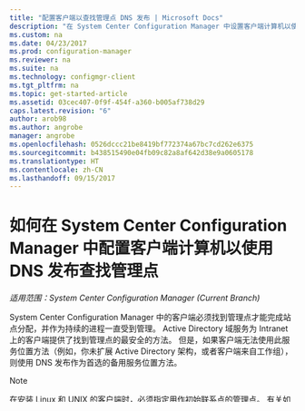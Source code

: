 ```yaml
---
title: "配置客户端以查找管理点 DNS 发布 | Microsoft Docs"
description: "在 System Center Configuration Manager 中设置客户端计算机以使用 DNS 发布查找管理点。"
ms.custom: na
ms.date: 04/23/2017
ms.prod: configuration-manager
ms.reviewer: na
ms.suite: na
ms.technology: configmgr-client
ms.tgt_pltfrm: na
ms.topic: get-started-article
ms.assetid: 03cec407-0f9f-454f-a360-b005af738d29
caps.latest.revision: "6"
author: arob98
ms.author: angrobe
manager: angrobe
ms.openlocfilehash: 0526dccc21be8419bf772374a67bc7cd262e6375
ms.sourcegitcommit: b438515490e04fb09c82a8af642d38e9a0605178
ms.translationtype: HT
ms.contentlocale: zh-CN
ms.lasthandoff: 09/15/2017
---
```

# <a name="how-to-configure-client-computers-to-find-management-points-by-using-dns-publishing-in-system-center-configuration-manager"></a>如何在 System Center Configuration Manager 中配置客户端计算机以使用 DNS 发布查找管理点

*适用范围：System Center Configuration Manager (Current Branch)*

System Center Configuration Manager 中的客户端必须找到管理点才能完成站点分配，并作为持续的进程一直受到管理。 Active Directory 域服务为 Intranet 上的客户端提供了找到管理点的最安全的方法。 但是，如果客户端无法使用此服务位置方法（例如，你未扩展 Active Directory 架构，或者客户端来自工作组），则使用 DNS 发布作为首选的备用服务位置方法。  

> [!NOTE]  
>  在安装 Linux 和 UNIX 的客户端时，必须指定用作初始联系点的管理点。 有关如何安装适用于 Linux 和 UNIX 的客户端的信息，请参阅[如何在 System Center Configuration Manager 中将客户端部署到 UNIX 和 Linux 服务器](../../../core/clients/deploy/deploy-clients-to-unix-and-linux-servers.md)。  

 在为管理点使用 DNS 发布之前，请确保 Intranet 上的 DNS 服务器具有服务位置资源记录 (SRV RR)，以及站点的管理点的相应主机（A 或 AAA）资源记录。 服务定位资源记录可以由 Configuration Manager 自动创建，也可以由在 DNS 中创建记录的 DNS 管理员手动创建。  

 有关 DNS 发布作为 Configuration Manager 客户端服务定位方法的详细信息，请参阅[了解客户端如何查找 System Center Configuration Manager 的站点资源和服务](../../../core/plan-design/hierarchy/understand-how-clients-find-site-resources-and-services.md)。  

 默认情况下，客户端将搜索 DNS 以在其 DNS 域中查找管理点。 但是，如果客户端的域中没有发布的管理点，则必须将客户端手动配置为具有管理点 DNS 后缀。 你可以在客户端安装过程中或之后在客户端上配置此 DNS 后缀：  

-   若要在客户端安装过程中针对管理点后缀配置客户端，请配置 CCMSetup Client.msi 属性。  

-   若要在客户端安装之后针对管理点后缀配置客户端，请在“控制面板”中配置“Configuration Manager 属性” 。  

#### <a name="to-configure-clients-for-a-management-point-suffix-during-client-installation"></a>在客户端安装过程中针对管理点后缀配置客户端  

-   利用下列 CCMSetup Client.msi 属性安装客户端：  

    -   **DNSSUFFIX=** &lt;管理点域\>  

         如果站点具有多个管理点，而且这些管理点位于多个域中，则仅指定一个域。 在客户端连接到此域中的管理点时，它们下载可用管理点的列表（将包含其他域中的管理点）。  

     有关 CCMSetup 命令行属性的详细信息，请参阅[关于 System Center Configuration Manager 中的客户端安装属性](../../../core/clients/deploy/about-client-installation-properties.md)。  

#### <a name="to-configure-clients-for-a-management-point-suffix-after-client-installation"></a>在客户端安装之后针对管理点后缀配置客户端  

1.  在客户端计算机的“控制面板”中，导航到“Configuration Manager” ，然后双击“属性” 。  

2.  在“站点”  选项卡上，指定管理点的 DNS 后缀，然后单击“确定” 。  

     如果站点具有多个管理点，而且这些管理点位于多个域中，则仅指定一个域。 在客户端连接到此域中的管理点时，它们下载可用管理点的列表（将包含其他域中的管理点）。
